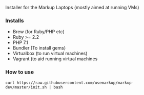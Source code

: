 Installer for the Markup Laptops (mostly aimed at running VMs)

### Installs

- Brew (for Ruby/PHP etc)
- Ruby >= 2.2
- PHP 7.1
- Bundler (To install gems)
- Virtualbox (to run virtual machines)
- Vagrant (to aid running virtual machines

### How to use

```
curl https://raw.githubusercontent.com/usemarkup/markup-dev/master/init.sh | bash
```

